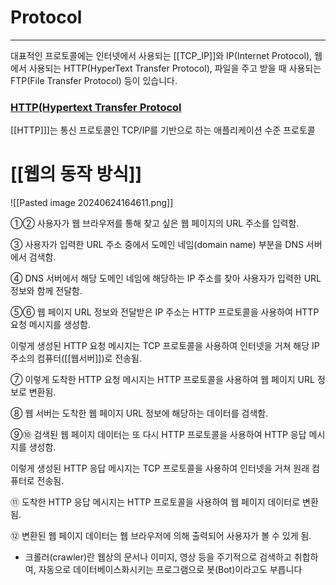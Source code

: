 # Protocol
---
대표적인 프로토콜에는 인터넷에서 사용되는 [[TCP_IP]]와 IP(Internet Protocol), 웹에서 사용되는 HTTP(HyperText Transfer Protocol), 파일을 주고 받을 때 사용되는 FTP(File Transfer Protocol) 등이 있습니다.

### [HTTP(Hypertext Transfer Protocol](https://en.wikipedia.org/wiki/HTTP)
[[HTTP]]]는 통신 프로토콜인 TCP/IP를 기반으로 하는 애플리케이션 수준 프로토콜


# [[웹의 동작 방식]]

![[Pasted image 20240624164611.png]]

①② 사용자가 웹 브라우저를 통해 찾고 싶은 웹 페이지의 URL 주소를 입력함.

③ 사용자가 입력한 URL 주소 중에서 도메인 네임(domain name) 부분을 DNS 서버에서 검색함.

④ DNS 서버에서 해당 도메인 네임에 해당하는 IP 주소를 찾아 사용자가 입력한 URL 정보와 함께 전달함.

⑤⑥ 웹 페이지 URL 정보와 전달받은 IP 주소는 HTTP 프로토콜을 사용하여 HTTP 요청 메시지를 생성함.

이렇게 생성된 HTTP 요청 메시지는 TCP 프로토콜을 사용하여 인터넷을 거쳐 해당 IP 주소의 컴퓨터([[웹서버]])로 전송됨.

⑦ 이렇게 도착한 HTTP 요청 메시지는 HTTP 프로토콜을 사용하여 웹 페이지 URL 정보로 변환됨.

⑧ 웹 서버는 도착한 웹 페이지 URL 정보에 해당하는 데이터를 검색함.

⑨⑩ 검색된 웹 페이지 데이터는 또 다시 HTTP 프로토콜을 사용하여 HTTP 응답 메시지를 생성함.

이렇게 생성된 HTTP 응답 메시지는 TCP 프로토콜을 사용하여 인터넷을 거쳐 원래 컴퓨터로 전송됨.

⑪ 도착한 HTTP 응답 메시지는 HTTP 프로토콜을 사용하여 웹 페이지 데이터로 변환됨.

⑫ 변환된 웹 페이지 데이터는 웹 브라우저에 의해 출력되어 사용자가 볼 수 있게 됨.

* 크롤러(crawler)란 웹상의 문서나 이미지, 영상 등을 주기적으로 검색하고 취합하여, 자동으로 데이터베이스화시키는 프로그램으로 봇(Bot)이라고도 부릅니다